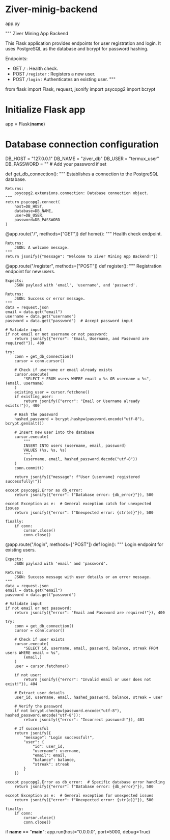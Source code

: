 # Ziver-minig-backend

app.py

"""
Ziver Mining App Backend

This Flask application provides endpoints for user registration and login.
It uses PostgreSQL as the database and bcrypt for password hashing.

Endpoints:
- GET `/` : Health check.
- POST `/register` : Registers a new user.
- POST `/login` : Authenticates an existing user.
"""

from flask import Flask, request, jsonify
import psycopg2
import bcrypt

# Initialize Flask app
app = Flask(__name__)

# Database connection configuration
DB_HOST = "127.0.0.1"
DB_NAME = "ziver_db"
DB_USER = "termux_user"
DB_PASSWORD = ""  # Add your password if set


def get_db_connection():
    """
    Establishes a connection to the PostgreSQL database.

    Returns:
        psycopg2.extensions.connection: Database connection object.
    """
    return psycopg2.connect(
        host=DB_HOST,
        database=DB_NAME,
        user=DB_USER,
        password=DB_PASSWORD
    )


@app.route("/", methods=["GET"])
def home():
    """
    Health check endpoint.

    Returns:
        JSON: A welcome message.
    """
    return jsonify({"message": "Welcome to Ziver Mining App Backend!"})


@app.route("/register", methods=["POST"])
def register():
    """
    Registration endpoint for new users.

    Expects:
        JSON payload with 'email', 'username', and 'password'.

    Returns:
        JSON: Success or error message.
    """
    data = request.json
    email = data.get("email")
    username = data.get("username")
    password = data.get("password")  # Accept password input

    # Validate input
    if not email or not username or not password:
        return jsonify({"error": "Email, Username, and Password are required!"}), 400

    try:
        conn = get_db_connection()
        cursor = conn.cursor()

        # Check if username or email already exists
        cursor.execute(
            "SELECT * FROM users WHERE email = %s OR username = %s", (email, username)
        )
        existing_user = cursor.fetchone()
        if existing_user:
            return jsonify({"error": "Email or Username already exists!"}), 400

        # Hash the password
        hashed_password = bcrypt.hashpw(password.encode("utf-8"), bcrypt.gensalt())

        # Insert new user into the database
        cursor.execute(
            """
            INSERT INTO users (username, email, password)
            VALUES (%s, %s, %s)
            """,
            (username, email, hashed_password.decode("utf-8"))
        )
        conn.commit()

        return jsonify({"message": f"User {username} registered successfully!"})

    except psycopg2.Error as db_error:
        return jsonify({"error": f"Database error: {db_error}"}), 500

    except Exception as e:  # General exception catch for unexpected issues
        return jsonify({"error": f"Unexpected error: {str(e)}"}), 500

    finally:
        if conn:
            cursor.close()
            conn.close()


@app.route("/login", methods=["POST"])
def login():
    """
    Login endpoint for existing users.

    Expects:
        JSON payload with 'email' and 'password'.

    Returns:
        JSON: Success message with user details or an error message.
    """
    data = request.json
    email = data.get("email")
    password = data.get("password")

    # Validate input
    if not email or not password:
        return jsonify({"error": "Email and Password are required!"}), 400

    try:
        conn = get_db_connection()
        cursor = conn.cursor()

        # Check if user exists
        cursor.execute(
            "SELECT id, username, email, password, balance, streak FROM users WHERE email = %s", 
            (email,)
        )
        user = cursor.fetchone()

        if not user:
            return jsonify({"error": "Invalid email or user does not exist!"}), 404

        # Extract user details
        user_id, username, email, hashed_password, balance, streak = user

        # Verify the password
        if not bcrypt.checkpw(password.encode("utf-8"), hashed_password.encode("utf-8")):
            return jsonify({"error": "Incorrect password!"}), 401

        # If successful
        return jsonify({
            "message": "Login successful!",
            "user": {
                "id": user_id,
                "username": username,
                "email": email,
                "balance": balance,
                "streak": streak
            }
        })

    except psycopg2.Error as db_error:  # Specific database error handling
        return jsonify({"error": f"Database error: {db_error}"}), 500

    except Exception as e:  # General exception for unexpected issues
        return jsonify({"error": f"Unexpected error: {str(e)}"}), 500

    finally:
        if conn:
            cursor.close()
            conn.close()


if __name__ == "__main__":
    app.run(host="0.0.0.0", port=5000, debug=True)        